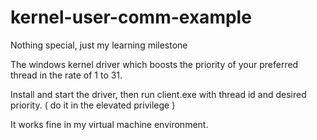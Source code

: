 # kernel-user-comm-example
Nothing special, just my learning milestone

The windows kernel driver which boosts the priority of your preferred thread in the rate of 1 to 31.

Install and start the driver, then run client.exe with thread id and desired priority. ( do it in the elevated privilege )

It works fine in my virtual machine environment.
